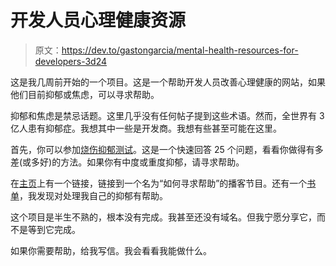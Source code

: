# 开发人员心理健康资源

> 原文：<https://dev.to/gastongarcia/mental-health-resources-for-developers-3d24>

这是我几周前开始的一个项目。这是一个帮助开发人员改善心理健康的网站，如果他们目前抑郁或焦虑，可以寻求帮助。

抑郁和焦虑是禁忌话题。这里几乎没有任何帖子提到这些术语。然而，全世界有 3 亿人患有抑郁症。我想其中一些是开发商。我想有些甚至可能在这里。

首先，你可以参加[烧伤抑郁测试](https://mental-health-resources.herokuapp.com/burns-depression-checklist)。这是一个快速回答 25 个问题，看看你做得有多差(或多好)的方法。如果你有中度或重度抑郁，请寻求帮助。

在[主页](https://mental-health-resources.herokuapp.com)上有一个链接，链接到一个名为“如何寻求帮助”的播客节目。还有一个[书单](https://mental-health-resources.herokuapp.com/books-about-depression)，我发现对处理我自己的抑郁有帮助。

这个项目是半生不熟的，根本没有完成。我甚至还没有域名。但我宁愿分享它，而不是等到它完成。

如果你需要帮助，给我写信。我会看看我能做什么。